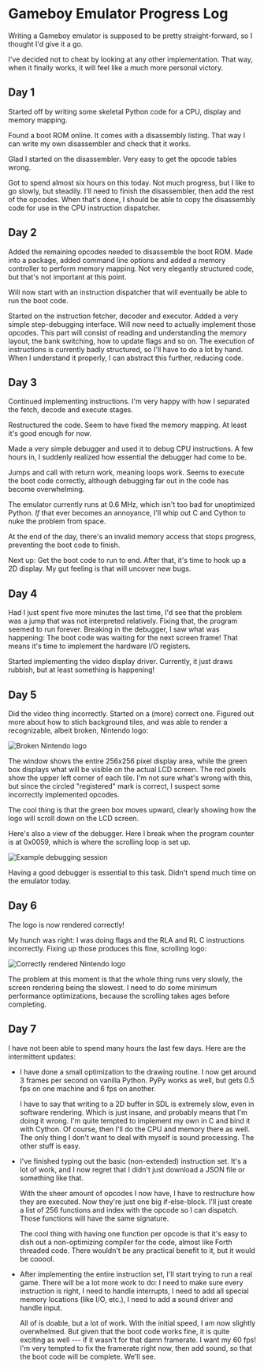 Gameboy Emulator Progress Log
=============================

Writing a Gameboy emulator is supposed to be pretty straight-forward, so I
thought I'd give it a go.

I've decided not to cheat by looking at any other implementation. That way,
when it finally works, it will feel like a much more personal victory.

Day 1
-----

Started off by writing some skeletal Python code for a CPU, display and memory
mapping.

Found a boot ROM online. It comes with a disassembly listing. That way I can
write my own disassembler and check that it works.

Glad I started on the disassembler. Very easy to get the opcode tables wrong.

Got to spend almost six hours on this today. Not much progress, but I like to
go slowly, but steadily. I'll need to finish the disassembler, then add the
rest of the opcodes. When that's done, I should be able to copy the disassembly
code for use in the CPU instruction dispatcher.

Day 2
-----

Added the remaining opcodes needed to disassemble the boot ROM. Made into a
package, added command line options and added a memory controller to perform
memory mapping. Not very elegantly structured code, but that's not important at
this point.

Will now start with an instruction dispatcher that will eventually be able to
run the boot code.

Started on the instruction fetcher, decoder and executor. Added a very simple
step-debugging interface. Will now need to actually implement those opcodes.
This part will consist of reading and understanding the memory layout, the bank
switching, how to update flags and so on. The execution of instructions is
currently badly structured, so I'll have to do a lot by hand. When I understand
it properly, I can abstract this further, reducing code.

Day 3
-----

Continued implementing instructions. I'm very happy with how I separated the
fetch, decode and execute stages.

Restructured the code. Seem to have fixed the memory mapping. At least it's
good enough for now.

Made a very simple debugger and used it to debug CPU instructions.  A few hours
in, I suddenly realized how essential the debugger had come to be.

Jumps and call with return work, meaning loops work. Seems to execute the boot
code correctly, although debugging far out in the code has become overwhelming.

The emulator currently runs at 0.6 MHz, which isn't too bad for unoptimized
Python. *If* that ever becomes an annoyance, I'll whip out C and Cython to nuke
the problem from space.

At the end of the day, there's an invalid memory access that stops progress,
preventing the boot code to finish.

Next up: Get the boot code to run to end. After that, it's time to hook up a 2D
display. My gut feeling is that will uncover new bugs.

Day 4
-----

Had I just spent five more minutes the last time, I'd see that the problem was
a jump that was not interpreted relatively. Fixing that, the program seemed to
run forever. Breaking in the debugger, I saw what was happening: The boot code
was waiting for the next screen frame! That means it's time to implement the
hardware I/O registers.

Started implementing the video display driver. Currently, it just draws
rubbish, but at least something is happening!

Day 5
-----

Did the video thing incorrectly. Started on a (more) correct one. Figured out more
about how to stich background tiles, and was able to render a recognizable,
albeit broken, Nintendo logo:

![Broken Nintendo logo](boot-screen-01.png)

The window shows the entire 256x256 pixel display area, while the green box
displays what will be visible on the actual LCD screen. The red pixels show the
upper left corner of each tile. I'm not sure what's wrong with this, but since
the circled "registered" mark is correct, I suspect some incorrectly
implemented opcodes.

The cool thing is that the green box moves upward, clearly showing how the logo
will scroll down on the LCD screen.

Here's also a view of the debugger. Here I break when the program counter is at
0x0059, which is where the scrolling loop is set up.

![Example debugging session](debugger-01.png)

Having a good debugger is essential to this task. Didn't spend much time on the
emulator today.

Day 6
-----

The logo is now rendered correctly!

My hunch was right: I was doing flags and the RLA and RL C instructions
incorrectly. Fixing up those produces this fine, scrolling logo:

![Correctly rendered Nintendo logo](boot-screen-02.png)

The problem at this moment is that the whole thing runs very slowly, the screen
rendering being the slowest. I need to do some minimum performance
optimizations, because the scrolling takes ages before completing.

Day 7
-----

I have not been able to spend many hours the last few days. Here are the
intermittent updates:

  * I have done a small optimization to the drawing routine. I now get around 3
    frames per second on vanilla Python. PyPy works as well, but gets 0.5 fps
    on one machine and 6 fps on another.

    I have to say that writing to a 2D buffer in SDL is extremely slow, even in
    software rendering. Which is just insane, and probably means that I'm doing
    it wrong. I'm quite tempted to implement my own in C and bind it with
    Cython. Of course, then I'll do the CPU and memory there as well. The only
    thing I don't want to deal with myself is sound processing. The other stuff
    is easy.

  * I've finished typing out the basic (non-extended) instruction set. It's a
    lot of work, and I now regret that I didn't just download a JSON file or
    something like that.

    With the sheer amount of opcodes I now have, I have to
    restructure how they are executed. Now they're just one big if-else-block.
    I'll just create a list of 256 functions and index with the opcode so I can
    dispatch. Those functions will have the same signature.

    The cool thing with having one function per opcode is that it's easy to
    dish out a non-optimizing compiler for the code, almost like Forth threaded
    code. There wouldn't be any practical benefit to it, but it would be
    cooool.

  * After implementing the entire instruction set, I'll start trying to run a
    real game. There will be a lot more work to do: I need to make sure every
    instruction is right, I need to handle interrupts, I need to add all
    special memory locations (like I/O, etc.), I need to add a sound driver and
    handle input.

    All of is doable, but a lot of work. With the initial speed, I am now
    slightly overwhelmed. But given that the boot code works fine, it is quite
    exciting as well --- if it wasn't for that damn framerate. I want my 60
    fps! I'm very tempted to fix the framerate right now, then add sound, so
    that the boot code will be complete. We'll see.
